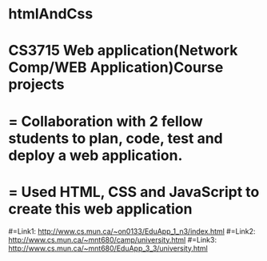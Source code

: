 # htmlAndCss
# CS3715 Web application(Network Comp/WEB Application)Course projects
# = Collaboration with 2 fellow students to plan, code, test and deploy a web application.
# = Used HTML, CSS and JavaScript to create this web application
#=Link1: http://www.cs.mun.ca/~on0133/EduApp_1_n3/index.html
#=Link2: http://www.cs.mun.ca/~mnt680/camp/university.html
#=Link3: http://www.cs.mun.ca/~mnt680/EduApp_3_3/university.html
